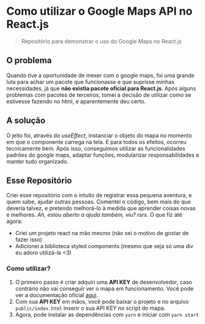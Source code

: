 # Como utilizar o Google Maps API no React.js
> Repositório para demonstrar o uso do Google Maps no React.js

## O problema

Quando tive a oportunidade de mexer com o google maps, foi uma grande luta para achar um pacote que funcionasse e que suprisse minhas necessidades, já que **não existia pacote oficial para React.js**. Após alguns problemas com pacotes de terceiros, tomei a decisão de utilizar como se estivesse fazendo no html, e aparentemente deu certo.

## A solução

O jeito foi, através do *useEffect*, instanciar o objeto do mapa no momento em que o componente carrega na tela. E para todos os efeitos, ocorreu tecnicamente bem. Após isso, conseguimos utilizar as funcionalidades padrões do google maps, adaptar funções, modularizar responsabilidades e manter tudo organizado.

## Esse Repositório

Criei esse repositório com o intuito de registrar essa pequena aventura, e quem sabe, ajudar outras pessoas. Comentei o código, bem mais do que deveria talvez, e pretendo melhorá-lo à medida que aprender coisas novas e melhores. *Ah, estou aberto a ajuda também, viu? rsrs*.
O que fiz até agora:
- Criei um projeto react na mão mesmo (não sei o motivo de gostar de fazer isso)
- Adicionei a biblioteca styled components (mesmo que seja só uma div eu adoro utilizá-la <3)

### Como utilizar?

1. O primeiro passo é criar adquiri uma **API KEY** de desenvolvedor, caso contrário não vai conseguir ver o mapa em funcionamento. Você pode ver a documentação oficial [aqui](https://developers.google.com/maps/documentation/javascript/overview?hl=pt).
2. Com sua **API KEY** em mãos, você pode baixar o projeto e no arquivo `public/index.html` inserir o sua API KEY no script do mapa.
3. Agora, pode instalar as dependências com `yarn` e iniciar com `yarn start`
